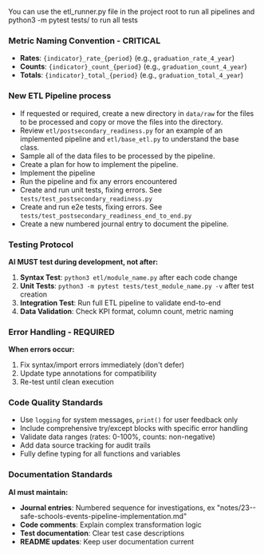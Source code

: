 You can use the etl_runner.py file in the project root to run all pipelines and python3 -m pytest tests/ to run all tests

### Metric Naming Convention - CRITICAL
- **Rates**: `{indicator}_rate_{period}` (e.g., `graduation_rate_4_year`)
- **Counts**: `{indicator}_count_{period}` (e.g., `graduation_count_4_year`) 
- **Totals**: `{indicator}_total_{period}` (e.g., `graduation_total_4_year`)

### New ETL Pipeline process
- If requested or required, create a new directory in `data/raw` for the files to be processed and copy or move the files into the directory.
- Review `etl/postsecondary_readiness.py` for an example of an implemented pipeline and `etl/base_etl.py` to understand the base class.
- Sample all of the data files to be processed by the pipeline.
- Create a plan for how to implement the pipeline.
- Implement the pipeline
- Run the pipeline and fix any errors encountered
- Create and run unit tests, fixing errors. See `tests/test_postsecondary_readiness.py`
- Create and run e2e tests, fixing errors. See `tests/test_postsecondary_readiness_end_to_end.py`
- Create a new numbered journal entry to document the pipeline.

### Testing Protocol
**AI MUST test during development, not after:**
1. **Syntax Test**: `python3 etl/module_name.py` after each code change
2. **Unit Tests**: `python3 -m pytest tests/test_module_name.py -v` after test creation
3. **Integration Test**: Run full ETL pipeline to validate end-to-end
4. **Data Validation**: Check KPI format, column count, metric naming

### Error Handling - REQUIRED
**When errors occur:**
1. Fix syntax/import errors immediately (don't defer)
2. Update type annotations for compatibility
3. Re-test until clean execution

### Code Quality Standards
- Use `logging` for system messages, `print()` for user feedback only
- Include comprehensive try/except blocks with specific error handling
- Validate data ranges (rates: 0-100%, counts: non-negative)
- Add data source tracking for audit trails
- Fully define typing for all functions and variables

### Documentation Standards
**AI must maintain:**
- **Journal entries**: Numbered sequence for investigations, ex "notes/23--safe-schools-events-pipeline-implementation.md"
- **Code comments**: Explain complex transformation logic
- **Test documentation**: Clear test case descriptions
- **README updates**: Keep user documentation current


